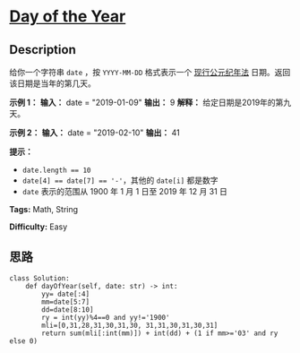 # [Day of the Year][title]

## Description

给你一个字符串 `date` ，按 `YYYY-MM-DD` 格式表示一个
[现行公元纪年法](https://baike.baidu.com/item/公元/17855) 日期。返回该日期是当年的第几天。



**示例 1：**
            **输入：** date = "2019-01-09"    **输出：** 9    **解释：** 给定日期是2019年的第九天。

**示例 2：**
            **输入：** date = "2019-02-10"    **输出：** 41    



**提示：**

  * `date.length == 10`
  * `date[4] == date[7] == '-'`，其他的 `date[i]` 都是数字
  * `date` 表示的范围从 1900 年 1 月 1 日至 2019 年 12 月 31 日


**Tags:** Math, String

**Difficulty:** Easy

## 思路

``` python3
class Solution:
    def dayOfYear(self, date: str) -> int:
        yy= date[:4]
        mm=date[5:7]
        dd=date[8:10]
        ry = int(yy)%4==0 and yy!='1900'
        mli=[0,31,28,31,30,31,30, 31,31,30,31,30,31]
        return sum(mli[:int(mm)]) + int(dd) + (1 if mm>='03' and ry else 0)
```

[title]: https://leetcode-cn.com/problems/day-of-the-year
